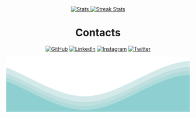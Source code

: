 <div align="center">
  <a href="https://github-readme-stats.vercel.app">
    <img width="46%" alt="Stats" src="https://github-readme-stats.vercel.app/api?&count_private=true&include_all_commits=true&username=IvanMurzak&theme=default&custom_title=GitHub+Stats&hide_border=true"/>
  </a>
  <a href="https://github-readme-streak-stats.herokuapp.com">
    <img width="51%" alt="Streak Stats" src="https://github-readme-streak-stats.herokuapp.com/?user=IvanMurzak&theme=default&hide_border=true"/>
  </a>
</div>


<h1 align="center">Contacts</h1>
<p align="center">
	<a href="https://github.com/IvanMurzak"><img src="https://user-images.githubusercontent.com/58532023/171219272-a68dd897-a9c7-4826-b7e6-10ef84e6a0a8.png" alt="GitHub"/></a>
	<a href="https://www.linkedin.com/in/ivan-murzak"><img src="https://user-images.githubusercontent.com/58532023/171219303-8839f911-21bf-453f-b517-9dd6ef9a873c.png" alt="LinkedIn"/></a>
	<a href="https://www.instagram.com/baizor/"><img src="https://user-images.githubusercontent.com/58532023/171219320-cc1517cb-54a9-470c-a92d-965524a7b3aa.png" alt="Instagram"/></a>
	<a href="https://twitter.com/IvanMurzak"><img src="https://user-images.githubusercontent.com/58532023/171218519-2ccc030a-72b5-45ea-a2ec-7f1dfbef917f.png" alt="Twitter"/></a>
</p>

<img align="center" src="https://raw.githubusercontent.com/IvanMurzak/IvanMurzak/main/waves.svg" width="100%" height="150">
